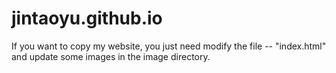 # jintaoyu.github.io

If you want to copy my website, you just need modify the file -- "index.html" and update some images in the image directory.
